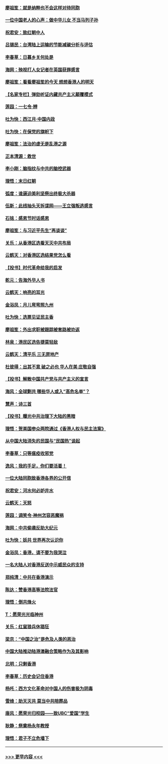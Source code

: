 #### [廖祖笙：就是纳粹也不会这样对待同胞](../pages/nsc993/n11697658.md?t=12040655) 
#### [一位中国老人的心声：做中华儿女 不当马列子孙](../pages/nsc993/n11697525.md?t=12040655) 
#### [祝君安：致红朝中人](../pages/nsc993/n11697518.md?t=12040655) 
#### [吕锡民：台湾陆上运输的节能减碳分析与评估](../pages/nsc993/n11694983.md?t=12040655) 
#### [李春草：日暮乡关何处是](../pages/nsc993/n11694805.md?t=12040655) 
#### [海网：殃视打人女记者在英国获罪感言](../pages/nsc993/n11693832.md?t=12040655) 
#### [廖祖笙：看看廖祖笙的今天 想想香港人的明天](../pages/nsc993/n11693707.md?t=12040655) 
#### [【名家专栏】弹劾听证内藏共产主义颠覆模式](../pages/nsc993/n11693563.md?t=12040655) 
#### [莲园：一七令‧辨](../pages/nsc993/n11692558.md?t=12040655) 
#### [吐为快：西江月·中国内政](../pages/nsc993/n11692071.md?t=12040655) 
#### [吐为快：在保党的旗帜下](../pages/nsc993/n11691188.md?t=12040655) 
#### [廖祖笙：法治的虚无是乱港之源](../pages/nsc993/n11690605.md?t=12040655) 
#### [正本清源：救世](../pages/nsc993/n11689134.md?t=12040655) 
#### [李小刚：脑指纹与中共的脑控武器](../pages/nsc993/n11688900.md?t=12040655) 
#### [理悟：末日红朝](../pages/nsc993/n11688829.md?t=12040655) 
#### [弧度：谁逼迫美利坚祭出终极大杀器](../pages/nsc993/n11688735.md?t=12040655) 
#### [伍新：此线抽头天拆谍网——王立强叛逃感言](../pages/nsc993/n11687981.md?t=12040655) 
#### [石铭：感恩节时话感恩](../pages/nsc993/n11687568.md?t=12040655) 
#### [廖祖笙：与习近平先生“再谈谈”](../pages/nsc993/n11687005.md?t=12040655) 
#### [关乐：从香港区选看天灭中共布局](../pages/nsc993/n11686647.md?t=12040655) 
#### [云鹤天：对香港区选结果党怎么看](../pages/nsc993/n11686216.md?t=12040655) 
#### [【投书】时代革命给我的启发](../pages/nsc993/n11684287.md?t=12040655) 
#### [乾元：告海外华人书](../pages/nsc993/n11684044.md?t=12040655) 
#### [云鹤天：响亮的耳光](../pages/nsc993/n11684254.md?t=12040655) 
#### [金浴凤：月儿弯弯照九州](../pages/nsc993/n11684231.md?t=12040655) 
#### [吐为快：选票见证民主香](../pages/nsc993/n11684206.md?t=12040655) 
#### [廖祖笙：外出求职被跟踪被套路被劝返](../pages/nsc993/n11683874.md?t=12040655) 
#### [林泉：港民区选告捷莫轻敌](../pages/nsc993/n11683930.md?t=12040655) 
#### [云鹤天：清平乐 三无房地产](../pages/nsc993/n11681521.md?t=12040655) 
#### [杜彼得：出其不意 破之必也 华人在美 庄敬自强](../pages/nsc993/n11679554.md?t=12040655) 
#### [【投书】解散中国共产党与共产主义的宣言](../pages/nsc993/n11679177.md?t=12040655) 
#### [海风：全球剿共 哪些华人或入“高危名单”？](../pages/nsc993/n11678617.md?t=12040655) 
#### [慧声：诗三首](../pages/nsc993/n11678848.md?t=12040655) 
#### [【投书】曝光中共治理下大陆的黑暗](../pages/nsc993/n11678674.md?t=12040655) 
#### [理悟：贺美国参众两院通过《香港人权与民主法案》](../pages/nsc993/n11678104.md?t=12040655) 
#### [从中国大陆消失的民国与“民国热”谈起](../pages/nsc993/n11678075.md?t=12040655) 
#### [李春草：只等瘟疫收邪党](../pages/nsc993/n11677308.md?t=12040655) 
#### [逸风：我的手足，你们要活着！](../pages/nsc993/n11676352.md?t=12040655) 
#### [一位大陆同胞致香港各界的公开信](../pages/nsc993/n11675761.md?t=12040655) 
#### [祝君安：河水何必妒井水](../pages/nsc993/n11675746.md?t=12040655) 
#### [云鹤天：天怒](../pages/nsc993/n11675718.md?t=12040655) 
#### [莲园：调笑令‧神州怎容恶魔祸](../pages/nsc993/n11675648.md?t=12040655) 
#### [海网：中共偷袭反助大纪元](../pages/nsc993/n11673515.md?t=12040655) 
#### [吐为快：妖共 世界再次认识你](../pages/nsc993/n11673506.md?t=12040655) 
#### [金浴凤：香港，请不要为我哭泣](../pages/nsc993/n11673248.md?t=12040655) 
#### [一名大陆人对香港反送中示威民众的支持](../pages/nsc993/n11672615.md?t=12040655) 
#### [郑纯清：中共在香港演示](../pages/nsc993/n11670539.md?t=12040655) 
#### [陈达：赞香港高等法院法官](../pages/nsc993/n11669542.md?t=12040655) 
#### [理悟：倒共烽火](../pages/nsc993/n11668844.md?t=12040655) 
#### [T：愿荣光光临神州](../pages/nsc993/n11668421.md?t=12040655) 
#### [关乐：红鼠狼兵休猖狂](../pages/nsc993/n11668378.md?t=12040655) 
#### [梁京：“中国之治”是危及人类的恶治](../pages/nsc993/n11668328.md?t=12040655) 
#### [中国大陆推动陆港澳融合策略作为及其影响](../pages/nsc993/n11668157.md?t=12040655) 
#### [北明：只剩香港](../pages/nsc993/n11668002.md?t=12040655) 
#### [李春草：历史会记住香港](../pages/nsc993/n11667927.md?t=12040655) 
#### [杨吒：西方文化革命对中国人的伤害极为阴毒](../pages/nsc993/n11664521.md?t=12040655) 
#### [雪绮：助天灭共 莫当中共陪葬品](../pages/nsc993/n11662650.md?t=12040655) 
#### [唐风：愿荣光归校园——致UBC“爱国”学生](../pages/nsc993/n11662194.md?t=12040655) 
#### [耿静：祭奠杨永年教授](../pages/nsc993/n11662514.md?t=12040655) 
#### [理悟：君子不立危墙下](../pages/nsc993/n11662172.md?t=12040655) 

----
#### [ >>> 更早内容 <<< ](../indexes/nsc993-earlier.md)
